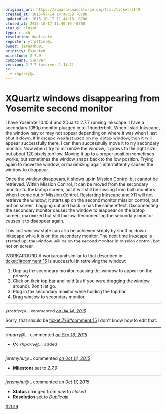 ```yaml
---
original_url: https://xquartz.macosforge.org/trac/ticket/2149
created_at: 2015-07-14 14:46:58 -0700
updated_at: 2015-10-17 11:40:10 -0700
closed_at: 2015-10-17 11:40:10 -0700
status: closed
type: crash
resolution: Duplicate
reporter: ytrottier@…
owner: jeremyhu@…
priority: Expected
milestone: 2.7.9
component: xserver
version: 2.7.7 (xserver-1.15.2)
cc:
  - rhparry@…
---
```


XQuartz windows disappearing from Yosemite second monitor
=========================================================


I have Yosemite 10.10.4 and XQuartz 2.7.7 running Inkscape. I have a secondary 1080p monitor plugged in to Thunderbolt. When I start Inkscape, the window may or may not appear depending on where it was when I last shut it down. If Inkscape was last used on my laptop window, then it will appear successfully there. I can then successfully move it to my secondary monitor. Now when I try to maximize the window, it grows to the right size, but about 120 pixels too low. Moving it up to a proper position sometimes works, but sometimes the window snaps back to the low position. Trying again to move the window, or maximizing again intermittently causes the window to disappear.

Once the window disappears, it shows up in Mission Control but cannot be retrieved. Within Mission Control, it can be moved from the secondary monitor to the laptop screen, but it will still be missing from both monitors when I come out of Mission Control. Restarting Inkscape and X11 will not retrieve the window; it starts up on the second monitor mission control, but not on screen. Logging out and back in has the same effect. Disconnecting the secondary monitor causes the window to reappear on the laptop screen, maximized but still too low. Reconnecting the secondary monitor causes it to disappear again.

This lost window state can also be achieved simply by shutting down Inkscape while it is on the secondary monitor. The next time Inkscape is started up, the window will be on the second monitor in mission control, but not on screen.

WORKAROUND
A workaround similar to that described in [ticket:1\#comment:15](https://xquartz.macosforge.org/trac/ticket/1#comment:15) is successful in retreiving the window:

1.  Unplug the secondary monitor, causing the window to appear on the primary
2.  Click on their top bar and hold (as if you were dragging the window around). Don't let go.
3.  Plug in the secondary monitor while holding the top bar.
4.  Drag window to secondary monitor.



---

*ytrottier@…* commented *[on Jul 14, 2015](https://xquartz.macosforge.org/trac/ticket/2149#comment:1 "July 14, 2015 at 6:19 PM PDT")*

Sorry, that should be [ticket:796\#comment:15](https://xquartz.macosforge.org/trac/ticket/796#comment:15)
I don't know how to edit that.



---

*rhparry@…* commented *[on Sep 16, 2015](https://xquartz.macosforge.org/trac/ticket/2149#comment:217 "September 16, 2015 at 7:30 AM PDT")*

-   **Cc** *rhparry@…* added



---

*jeremyhu@…* commented *[on Oct 14, 2015](https://xquartz.macosforge.org/trac/ticket/2149#comment:218 "October 14, 2015 at 6:27 PM PDT")*

-   **Milestone** set to *2.7.9*



---

*jeremyhu@…* commented *[on Oct 17, 2015](https://xquartz.macosforge.org/trac/ticket/2149#comment:219 "October 17, 2015 at 11:40 AM PDT")*

-   **Status** changed from *new* to *closed*
-   **Resolution** set to *Duplicate*

[\#⁠2019](https://xquartz.macosforge.org/trac/ticket/2019)



